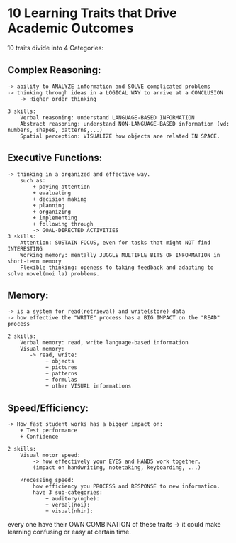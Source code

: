# 10 Learning Traits that Drive Academic Outcomes
10 traits divide into 4 Categories: 

## Complex Reasoning: 
    -> ability to ANALYZE information and SOLVE complicated problems
    -> thinking through ideas in a LOGICAL WAY to arrive at a CONCLUSION 
        -> Higher order thinking 

    3 skills: 
        Verbal reasoning: understand LANGUAGE-BASED INFORMATION
        Abstract reasoning: understand NON-LANGUAGE-BASED information (vd: numbers, shapes, patterns,...)
        Spatial perception: VISUALIZE how objects are related IN SPACE. 

## Executive Functions: 
    -> thinking in a organized and effective way. 
        such as: 
            + paying attention 
            + evaluating
            + decision making 
            + planning
            + organizing 
            + implementing
            + following through 
            -> GOAL-DIRECTED ACTIVITIES
    3 skills: 
        Attention: SUSTAIN FOCUS, even for tasks that might NOT find INTERESTING 
        Working memory: mentally JUGGLE MULTIPLE BITS OF INFORMATION in short-term memory  
        Flexible thinking: openess to taking feedback and adapting to solve novel(moi la) problems.

## Memory:
    -> is a system for read(retrieval) and write(store) data 
    -> how effective the "WRITE" process has a BIG IMPACT on the "READ" process

    2 skills: 
        Verbal memory: read, write language-based information
        Visual memory: 
           -> read, write:
                + objects
                + pictures
                + patterns
                + formulas
                + other VISUAL informations

## Speed/Efficiency: 
    -> How fast student works has a bigger impact on:
        + Test performance
        + Confidence

    2 skills: 
        Visual motor speed: 
            -> how effectively your EYES and HANDS work together. 
            (impact on handwriting, notetaking, keyboarding, ...)

        Processing speed: 
            how efficiency you PROCESS and RESPONSE to new information.
            have 3 sub-categories:  
                + auditory(nghe): 
                + verbal(noi):  
                + visual(nhin): 



every one have their OWN COMBINATION of these traits 
    -> it could make learning confusing or easy at certain time. 
